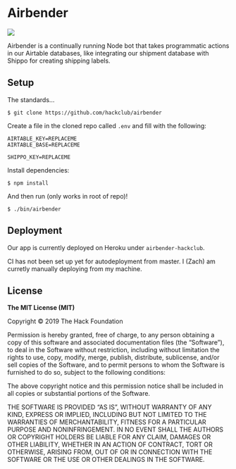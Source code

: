 # Airbender

![](https://pmcvariety.files.wordpress.com/2018/09/last-airbender.jpg)

Airbender is a continually running Node bot that takes programmatic actions in our Airtable databases, like integrating our shipment database with Shippo for creating shipping labels.

## Setup

The standards...

    $ git clone https://github.com/hackclub/airbender

Create a file in the cloned repo called `.env` and fill with the following:

```
AIRTABLE_KEY=REPLACEME
AIRTABLE_BASE=REPLACEME

SHIPPO_KEY=REPLACEME
```

Install dependencies:

    $ npm install

And then run (only works in root of repo)!

    $ ./bin/airbender

## Deployment

Our app is currently deployed on Heroku under `airbender-hackclub`.

CI has not been set up yet for autodeployment from master. I (Zach) am curretly manually deploying from my machine.

## License

**The MIT License (MIT)**

Copyright © 2019 The Hack Foundation

Permission is hereby granted, free of charge, to any person obtaining a copy of this software and associated documentation files (the “Software”), to deal in the Software without restriction, including without limitation the rights to use, copy, modify, merge, publish, distribute, sublicense, and/or sell copies of the Software, and to permit persons to whom the Software is furnished to do so, subject to the following conditions:

The above copyright notice and this permission notice shall be included in all copies or substantial portions of the Software.

THE SOFTWARE IS PROVIDED “AS IS”, WITHOUT WARRANTY OF ANY KIND, EXPRESS OR IMPLIED, INCLUDING BUT NOT LIMITED TO THE WARRANTIES OF MERCHANTABILITY, FITNESS FOR A PARTICULAR PURPOSE AND NONINFRINGEMENT. IN NO EVENT SHALL THE AUTHORS OR COPYRIGHT HOLDERS BE LIABLE FOR ANY CLAIM, DAMAGES OR OTHER LIABILITY, WHETHER IN AN ACTION OF CONTRACT, TORT OR OTHERWISE, ARISING FROM, OUT OF OR IN CONNECTION WITH THE SOFTWARE OR THE USE OR OTHER DEALINGS IN THE SOFTWARE.

